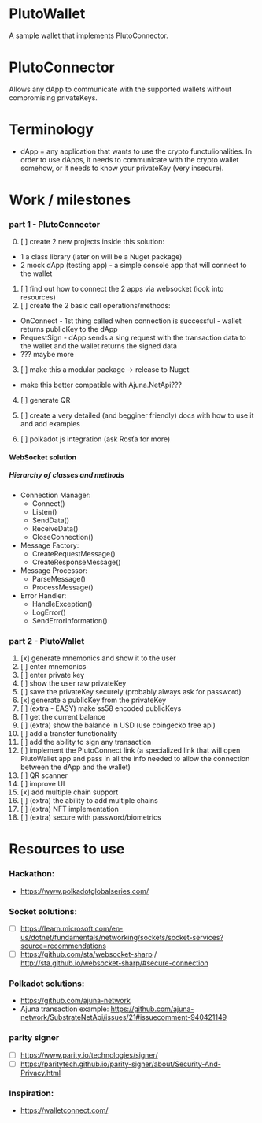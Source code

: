 # PlutoWallet
A sample wallet that implements PlutoConnector.

# PlutoConnector
Allows any dApp to communicate with the supported wallets without compromising privateKeys.

# Terminology
- dApp = any application that wants to use the crypto functulionalities. In order to use dApps, it needs to communicate with the crypto wallet somehow, or it needs to know your privateKey (very insecure).

# Work / milestones

### part 1 - PlutoConnector
0) [ ] create 2 new projects inside this solution:
  - 1 a class library (later on will be a Nuget package)
  - 2 mock dApp (testing app) - a simple console app that will connect to the wallet
1) [ ] find out how to connect the 2 apps via websocket (look into resources)
2) [ ] create the 2 basic call operations/methods:
  - OnConnect - 1st thing called when connection is successful - wallet returns publicKey to the dApp
  - RequestSign - dApp sends a sing request with the transaction data to the wallet and the wallet returns the signed data
  - ??? maybe more
3) [ ] make this a modular package -> release to Nuget
  - make this better compatible with Ajuna.NetApi???
4) [ ] generate QR

100) [ ] create a very detailed (and begginer friendly) docs with how to use it and add examples

101) [ ] polkadot js integration (ask Rosťa for more)

#### WebSocket solution
##### Hierarchy of classes and methods
- Connection Manager:
  - Connect()
  - Listen()
  - SendData()
  - ReceiveData()
  - CloseConnection()
- Message Factory:
  - CreateRequestMessage()
  - CreateResponseMessage()
- Message Processor:
  - ParseMessage()
  - ProcessMessage()
- Error Handler:
  - HandleException()
  - LogError()
  - SendErrorInformation()

### part 2 - PlutoWallet
1) [x] generate mnemonics and show it to the user
1) [ ] enter mnemonics
1) [ ] enter private key
1) [ ] show the user raw privateKey
2) [ ] save the privateKey securely (probably always ask for password)
3) [x] generate a publicKey from the privateKey
4) [ ] (extra - EASY) make ss58 encoded publicKeys
5) [ ] get the current balance
6) [ ] (extra) show the balance in USD (use coingecko free api)
7) [ ] add a transfer functionality
8) [ ] add the ability to sign any transaction
9) [ ] implement the PlutoConnect link (a specialized link that will open PlutoWallet app and pass in all the info needed to allow the connection between the dApp and the wallet)
10) [ ] QR scanner
11) [ ] improve UI
12) [x] add multiple chain support
13) [ ] (extra) the ability to add multiple chains
14) [ ] (extra) NFT implementation
15) [ ] (extra) secure with password/biometrics

# Resources to use

### Hackathon:
- https://www.polkadotglobalseries.com/

### Socket solutions:
- [ ] https://learn.microsoft.com/en-us/dotnet/fundamentals/networking/sockets/socket-services?source=recommendations
- [ ] https://github.com/sta/websocket-sharp / http://sta.github.io/websocket-sharp/#secure-connection

### Polkadot solutions:
- https://github.com/ajuna-network
- Ajuna transaction example: https://github.com/ajuna-network/SubstrateNetApi/issues/21#issuecomment-940421149

### parity signer
- [ ] https://www.parity.io/technologies/signer/
- [ ] https://paritytech.github.io/parity-signer/about/Security-And-Privacy.html

### Inspiration:
- https://walletconnect.com/
